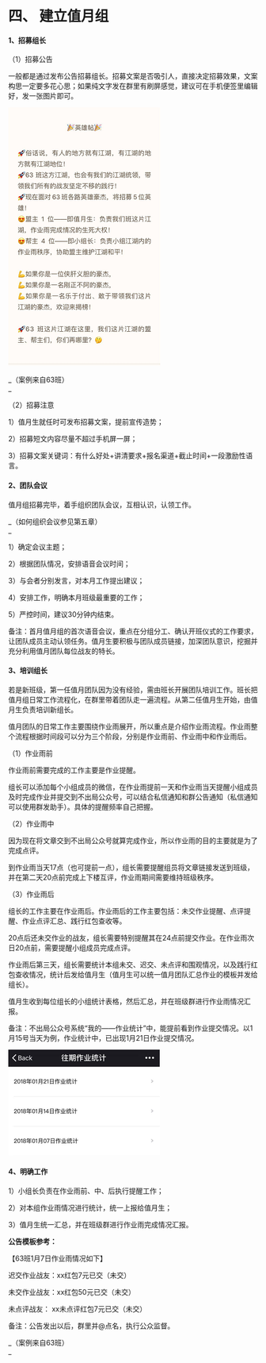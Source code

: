 # 四、 建立值月组

####  

#### 1、招募组长

（1）招募公告

一般都是通过发布公告招募组长。招募文案是否吸引人，直接决定招募效果，文案构思一定要多花心思；如果纯文字发在群里有刷屏感觉，建议可在手机便签里编辑好，发一张图片即可。

![](/assets/TIM图片20180115215058.png)

_（案例来自63班）  
_

（2）招募注意

1）值月生就任时可发布招募文案，提前宣传造势；

2）招募短文内容尽量不超过手机屏一屏；

3）招募文案关键词：有什么好处+讲清要求+报名渠道+截止时间+一段激励性语言。

####  

#### 2、团队会议

值月组招募完毕，着手组织团队会议，互相认识，认领工作。

_（如何组织会议参见第五章）  
_

1）确定会议主题；

2）根据团队情况，安排语音会议时间；

3）与会者分别发言，对本月工作提出建议；

4）安排工作，明确本月班级最重要的工作；

5）严控时间，建议30分钟内结束。

备注：首月值月组的首次语音会议，重点在分组分工、确认开班仪式的工作要求，让团队成员主动认领任务。值月生要积极与团队成员链接，加深团队意识，挖掘并充分利用值月团队每位战友的特长。

####  

#### 3、培训组长

若是新班级，第一任值月团队因为没有经验，需由班长开展团队培训工作。班长把值月组日常工作流程化，在群里带着团队走一遍流程。从第二任值月生开始，由值月生负责培训新组长。

值月团队的日常工作主要围绕作业雨展开，所以重点是介绍作业雨流程。作业雨整个流程根据时间段可以分为三个阶段，分别是作业雨前、作业雨中和作业雨后。

（1）作业雨前

作业雨前需要完成的工作主要是作业提醒。

组长可以添加每个小组成员的微信，在作业雨提前一天和作业雨当天提醒小组成员及时完成作业并提交到不出局公众号，可以结合私信通知和群公告通知（私信通知可以使用群发助手）。具体的提醒频率自己把握。

（2）作业雨中

因为现在将文章交到不出局公众号就算完成作业，所以作业雨的目的主要就是为了完成点评。

到作业雨当天17点（也可提前一点），组长需要提醒组员将文章链接发送到班级，并在第二天20点前完成上下楼互评，作业雨期间需要维持班级秩序。

（3）作业雨后

组长的工作主要在作业雨后。作业雨后的工作主要包括：未交作业提醒、点评提醒、作业点评汇总、践行红包查收等。

20点后还未交作业的战友，组长需要特别提醒其在24点前提交作业。在作业雨次日20点前，需要提醒小组成员完成点评。

作业雨后第三天，组长需要统计本组未交、迟交、未点评和围观情况，以及践行红包查收情况，统计后发给值月生（值月生可以统一值月团队汇总作业的模板并发给组长）。

值月生收到每位组长的小组统计表格，然后汇总，并在班级群进行作业雨情况汇报。

备注：不出局公众号系统“我的——作业统计”中，能提前看到作业提交情况。以1月15号当天为例，作业统计中，已出现1月21日作业提交情况。

![](/assets/import.png)

#### 4、明确工作

1）小组长负责在作业雨前、中、后执行提醒工作；

2）对本组作业雨情况进行统计，统一上报给值月生；

3）值月生统一汇总，并在班级群进行作业雨完成情况汇报。

**公告模板参考：**

【63班1月7日作业雨情况如下】

迟交作业战友：xx红包7元已交（未交）

未交作业战友：xx红包50元已交（未交）

未点评战友：   xx未点评红包7元已交（未交）

备注：公告发出以后，群里并@点名，执行公众监督。

_（案例来自63班）  
_

